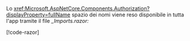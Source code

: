 Lo <xref:Microsoft.AspNetCore.Components.Authorization?displayProperty=fullName> spazio dei nomi viene reso disponibile in tutta l'app tramite il file *_Imports.razor:*

[!code-razor[](imports-standalone.razor?highlight=3)]
